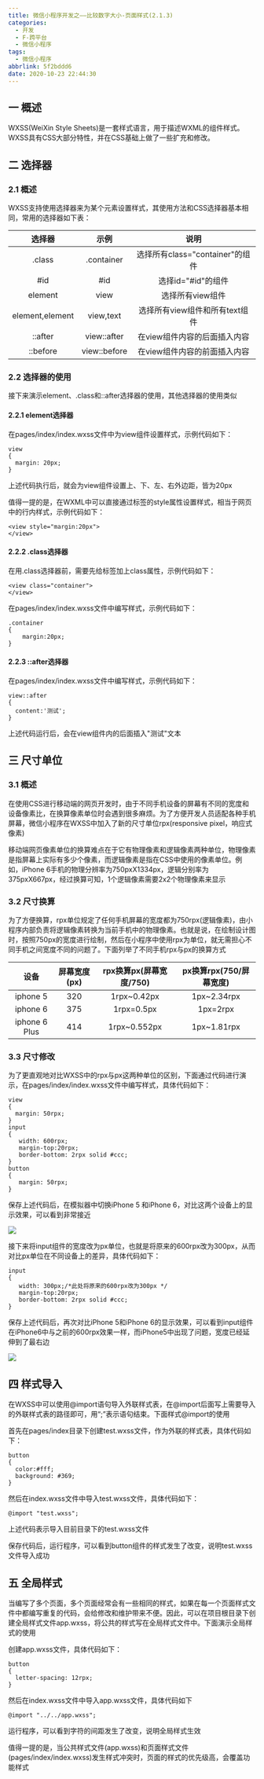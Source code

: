 ```yaml
---
title: 微信小程序开发之——比较数字大小-页面样式(2.1.3)
categories:
  - 开发
  - F-跨平台
  - 微信小程序
tags:
  - 微信小程序
abbrlink: 5f2bddd6
date: 2020-10-23 22:44:30
---
```

## 一 概述

WXSS(WeiXin Style Sheets)是一套样式语言，用于描述WXML的组件样式。WXSS具有CSS大部分特性，并在CSS基础上做了一些扩充和修改。

<!--more-->

## 二 选择器

### 2.1 概述

WXSS支持使用选择器来为某个元素设置样式，其使用方法和CSS选择器基本相同，常用的选择器如下表：

|     选择器      |     示例     |              说明               |
| :-------------: | :----------: | :-----------------------------: |
|     .class      |  .container  | 选择所有class="container"的组件 |
|       #id       |     #id      |       选择id="#id"的组件        |
|     element     |     view     |        选择所有view组件         |
| element,element |  view,text   | 选择所有view组件和所有text组件  |
|     ::after     | view::after  |  在view组件内容的后面插入内容   |
|    ::before     | view::before |  在view组件内容的前面插入内容   |

### 2.2 选择器的使用

接下来演示element、.class和::after选择器的使用，其他选择器的使用类似

#### 2.2.1 element选择器 

在pages/index/index.wxss文件中为view组件设置样式，示例代码如下：

```
view
{
  margin: 20px;
}
```

上述代码执行后，就会为view组件设置上、下、左、右外边距，皆为20px

值得一提的是，在WXML中可以直接通过标签的style属性设置样式，相当于网页中的行内样式，示例代码如下：

```
<view style="margin:20px">
</view>
```

#### 2.2.2 .class选择器

在用.class选择器前，需要先给标签加上class属性，示例代码如下：

```
<view class="container">
</view>
```

在pages/index/index.wxss文件中编写样式，示例代码如下：

```
.container
{
	margin:20px;
}
```

#### 2.2.3 ::after选择器

在pages/index/index.wxss文件中编写样式，示例代码如下：

```
view::after
{
  content:'测试';
}
```

上述代码运行后，会在view组件内的后面插入"测试"文本

## 三 尺寸单位

### 3.1 概述

在使用CSS进行移动端的网页开发时，由于不同手机设备的屏幕有不同的宽度和设备像素比，在换算像素单位时会遇到很多麻烦。为了方便开发人员适配各种手机屏幕，微信小程序在WXSS中加入了新的尺寸单位rpx(responsive pixel，响应式像素)

移动端网页像素单位的换算难点在于它有物理像素和逻辑像素两种单位，物理像素是指屏幕上实际有多少个像素，而逻辑像素是指在CSS中使用的像素单位。例如，iPhone 6手机的物理分辨率为750pxX1334px，逻辑分别率为375pxX667px，经过换算可知，1个逻辑像素需要2x2个物理像素来显示

### 3.2 尺寸换算

为了方便换算，rpx单位规定了任何手机屏幕的宽度都为750rpx(逻辑像素)，由小程序内部负责将逻辑像素转换为当前手机中的物理像素。也就是说，在绘制设计图时，按照750px的宽度进行绘制，然后在小程序中使用rpx为单位，就无需担心不同手机之间宽度不同的问题了。下面列举了不同手机rpx与px的换算方式

|     设备      | 屏幕宽度(px) | rpx换算px(屏幕宽度/750) | px换算rpx(750/屏幕宽度) |
| :-----------: | :----------: | :---------------------: | :---------------------: |
|   iphone 5    |     320      |       1rpx~0.42px       |       1px~2.34rpx       |
|   iphone 6    |     375      |       1rpx=0.5px        |        1px=2rpx         |
| iphone 6 Plus |     414      |      1rpx~0.552px       |       1px~1.81rpx       |

### 3.3 尺寸修改

为了更直观地对比WXSS中的rpx与px这两种单位的区别，下面通过代码进行演示，在pages/index/index.wxss文件中编写样式，具体代码如下：

```
view
{
  margin: 50rpx;
}
input
{
   width: 600rpx;
   margin-top:20rpx;
   border-bottom: 2rpx solid #ccc;
}
button
{
   margin: 50rpx;
}
```

保存上述代码后，在模拟器中切换iPhone 5 和iPhone 6，对比这两个设备上的显示效果，可以看到非常接近

![][1]

接下来将input组件的宽度改为px单位，也就是将原来的600rpx改为300px，从而对比px单位在不同设备上的差异，具体代码如下：

```
input
{
   width: 300px;/*此处将原来的600rpx改为300px */
   margin-top:20rpx;
   border-bottom: 2rpx solid #ccc;
}
```

保存上述代码后，再次对比iPhone 5和iPhone 6的显示效果，可以看到input组件在iPhone6中与之前的600rpx效果一样，而iPhone5中出现了问题，宽度已经延伸到了最右边

![][2]

## 四 样式导入
在WXSS中可以使用@import语句导入外联样式表，在@import后面写上需要导入的外联样式表的路径即可，用“;”表示语句结束。下面样式@import的使用

首先在pages/index目录下创建test.wxss文件，作为外联的样式表，具体代码如下：

```
button
{
  color:#fff;
  background: #369;
}
```

然后在index.wxss文件中导入test.wxss文件，具体代码如下：

```
@import "test.wxss";
```

上述代码表示导入目前目录下的test.wxss文件

保存代码后，运行程序，可以看到button组件的样式发生了改变，说明test.wxss文件导入成功

## 五 全局样式

当编写了多个页面，多个页面经常会有一些相同的样式，如果在每一个页面样式文件中都编写重复的代码，会给修改和维护带来不便。因此，可以在项目根目录下创建全局样式文件app.wxss，将公共的样式写在全局样式文件中。下面演示全局样式的使用

创建app.wxss文件，具体代码如下：

```
button
{
  letter-spacing: 12rpx;
}
```

然后在index.wxss文件中导入app.wxss文件，具体代码如下

```
@import "../../app.wxss";
```

运行程序，可以看到字符的间距发生了改变，说明全局样式生效

值得一提的是，当公共样式文件(app.wxss)和页面样式文件(pages/index/index.wxss)发生样式冲突时，页面的样式的优先级高，会覆盖功能样式




[1]:https://jsd.onmicrosoft.cn/gh/PGzxc/CDN/blog-wechat/wechat-chicun-iphone5-6-compare-view.png
[2]:https://jsd.onmicrosoft.cn/gh/PGzxc/CDN/blog-wechat/wechat-chicun-rpx-px-diff-after.png
